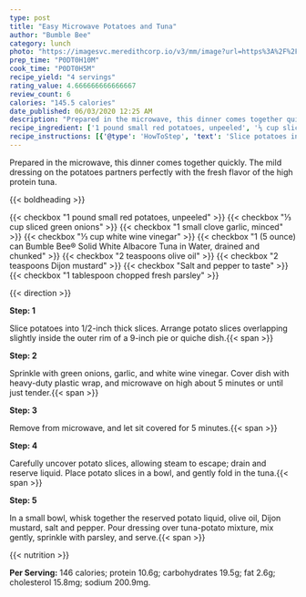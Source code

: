 ```yaml
---
type: post
title: "Easy Microwave Potatoes and Tuna"
author: "Bumble Bee"
category: lunch
photo: "https://imagesvc.meredithcorp.io/v3/mm/image?url=https%3A%2F%2Fimages.media-allrecipes.com%2Fuserphotos%2F3511820.jpg"
prep_time: "P0DT0H10M"
cook_time: "P0DT0H5M"
recipe_yield: "4 servings"
rating_value: 4.666666666666667
review_count: 6
calories: "145.5 calories"
date_published: 06/03/2020 12:25 AM
description: "Prepared in the microwave, this dinner comes together quickly. The mild dressing on the potatoes partners perfectly with the fresh flavor of the high protein tuna."
recipe_ingredient: ['1 pound small red potatoes, unpeeled', '⅓ cup sliced green onions', '1 small clove garlic, minced', '⅓ cup white wine vinegar', '1 (5 ounce) can Bumble Bee® Solid White Albacore Tuna in Water, drained and chunked', '2 teaspoons olive oil', '2 teaspoons Dijon mustard', 'Salt and pepper to taste', '1 tablespoon chopped fresh parsley']
recipe_instructions: [{'@type': 'HowToStep', 'text': 'Slice potatoes into 1/2-inch thick slices. Arrange potato slices overlapping slightly inside the outer rim of a 9-inch pie or quiche dish.\n'}, {'@type': 'HowToStep', 'text': 'Sprinkle with green onions, garlic, and white wine vinegar. Cover dish with heavy-duty plastic wrap, and microwave on high about 5 minutes or until just tender.\n'}, {'@type': 'HowToStep', 'text': 'Remove from microwave, and let sit covered for 5 minutes.\n'}, {'@type': 'HowToStep', 'text': 'Carefully uncover potato slices, allowing steam to escape; drain and reserve liquid. Place potato slices in a bowl, and gently fold in the tuna.\n'}, {'@type': 'HowToStep', 'text': 'In a small bowl, whisk together the reserved potato liquid, olive oil, Dijon mustard, salt and pepper. Pour dressing over tuna-potato mixture, mix gently, sprinkle with parsley, and serve.\n'}]
---
```


Prepared in the microwave, this dinner comes together quickly. The mild dressing on the potatoes 
partners perfectly with the fresh flavor of the high protein tuna. 

{{< boldheading >}}

{{< checkbox "1 pound small red potatoes, unpeeled" >}}
{{< checkbox "⅓ cup sliced green onions" >}}
{{< checkbox "1 small clove garlic, minced" >}}
{{< checkbox "⅓ cup white wine vinegar" >}}
{{< checkbox "1 (5 ounce) can Bumble Bee® Solid White Albacore Tuna in Water, drained and chunked" >}}
{{< checkbox "2 teaspoons olive oil" >}}
{{< checkbox "2 teaspoons Dijon mustard" >}}
{{< checkbox "Salt and pepper to taste" >}}
{{< checkbox "1 tablespoon chopped fresh parsley" >}}


{{< direction >}}

**Step: 1**

Slice potatoes into 1/2-inch thick slices. Arrange potato slices overlapping slightly inside the outer rim of a 9-inch pie or quiche dish.{{< span >}}

**Step: 2**

Sprinkle with green onions, garlic, and white wine vinegar. Cover dish with heavy-duty plastic wrap, and microwave on high about 5 minutes or until just tender.{{< span >}}

**Step: 3**

Remove from microwave, and let sit covered for 5 minutes.{{< span >}}

**Step: 4**

Carefully uncover potato slices, allowing steam to escape; drain and reserve liquid. Place potato slices in a bowl, and gently fold in the tuna.{{< span >}}

**Step: 5**

In a small bowl, whisk together the reserved potato liquid, olive oil, Dijon mustard, salt and pepper. Pour dressing over tuna-potato mixture, mix gently, sprinkle with parsley, and serve.{{< span >}}

{{< nutrition >}}

**Per Serving:** 146 calories; protein 10.6g; carbohydrates 19.5g; fat 2.6g; cholesterol 15.8mg; sodium 200.9mg.